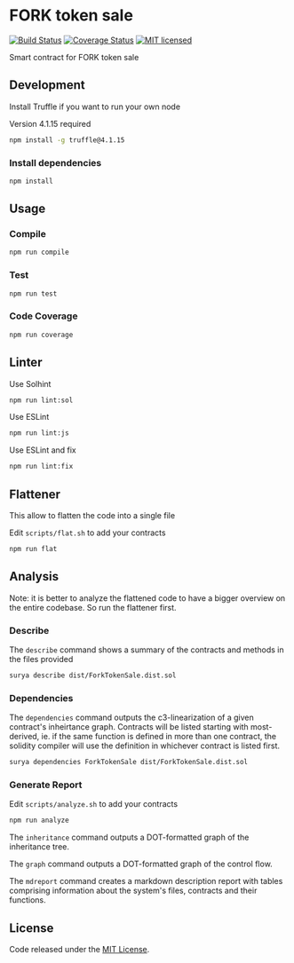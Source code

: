 # FORK token sale

[![Build Status](https://travis-ci.org/GastroAdvisor/fork-token-sale.svg?branch=master)](https://travis-ci.org/GastroAdvisor/fork-token-sale) 
[![Coverage Status](https://coveralls.io/repos/github/GastroAdvisor/fork-token-sale/badge.svg)](https://coveralls.io/github/GastroAdvisor/fork-token-sale)
[![MIT licensed](https://img.shields.io/github/license/GastroAdvisor/fork-token-sale.svg)](https://github.com/GastroAdvisor/fork-token-sale/blob/master/LICENSE)


Smart contract for FORK token sale


## Development

Install Truffle if you want to run your own node

Version 4.1.15 required

```bash
npm install -g truffle@4.1.15
```

### Install dependencies

```bash
npm install
```

## Usage
 
### Compile

```bash
npm run compile
```

### Test 

```bash
npm run test 
```

### Code Coverage

```bash
npm run coverage
```

## Linter

Use Solhint

```bash
npm run lint:sol
```

Use ESLint

```bash
npm run lint:js
```

Use ESLint and fix

```bash
npm run lint:fix
```

## Flattener

This allow to flatten the code into a single file

Edit `scripts/flat.sh` to add your contracts

```bash
npm run flat
```

## Analysis

Note: it is better to analyze the flattened code to have a bigger overview on the entire codebase. So run the flattener first.

### Describe

The `describe` command shows a summary of the contracts and methods in the files provided

```bash
surya describe dist/ForkTokenSale.dist.sol
```

### Dependencies

The `dependencies` command outputs the c3-linearization of a given contract's inheirtance graph. Contracts will be listed starting with most-derived, ie. if the same function is defined in more than one contract, the solidity compiler will use the definition in whichever contract is listed first.

```bash
surya dependencies ForkTokenSale dist/ForkTokenSale.dist.sol
```
### Generate Report

Edit `scripts/analyze.sh` to add your contracts 

```bash
npm run analyze
```

The `inheritance` command outputs a DOT-formatted graph of the inheritance tree.

The `graph` command outputs a DOT-formatted graph of the control flow.

The `mdreport` command creates a markdown description report with tables comprising information about the system's files, contracts and their functions.

## License

Code released under the [MIT License](https://github.com/GastroAdvisor/fork-token-sale/blob/master/LICENSE).
